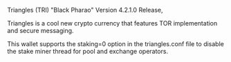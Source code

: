 Triangles (TRI) "Black Pharao" Version 4.2.1.0 Release, 

Triangles is a cool new crypto currency that features TOR implementation and secure messaging. 

This wallet supports the staking=0 option in the triangles.conf file to disable the stake miner thread for pool and exchange operators.

